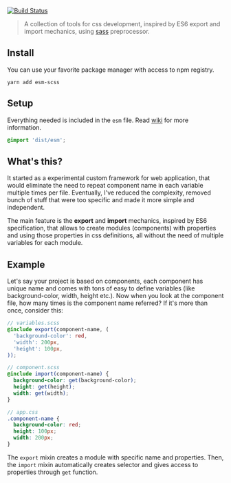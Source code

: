 [![Build Status](https://travis-ci.org/Eterion/esm-scss.svg?branch=master)](https://travis-ci.org/Eterion/esm-scss)

> A collection of tools for css development, inspired by ES6 export and import mechanics, using [sass](http://sass-lang.com/) preprocessor.

## Install
You can use your favorite package manager with access to npm registry.

```
yarn add esm-scss
```

## Setup
Everything needed is included in the `esm` file. Read [wiki](https://github.com/Eterion/esm-scss/wiki) for more information.

```scss
@import 'dist/esm';
```

## What's this?
It started as a experimental custom framework for web application, that would eliminate the need to repeat component name in each variable multiple times per file. Eventually, I've reduced the complexity, removed bunch of stuff that were too specific and made it more simple and independent.

The main feature is the **export** and **import** mechanics, inspired by ES6 specification, that allows to create modules (components) with properties and using those properties in css definitions, all without the need of multiple variables for each module.

## Example
Let's say your project is based on components, each component has unique name and comes with tons of easy to define variables (like background-color, width, height etc.). Now when you look at the component file, how many times is the component name referred? If it's more than once, consider this:

```scss
// variables.scss
@include export(component-name, (
  'background-color': red,
  'width': 200px,
  'height': 100px,
));

// component.scss
@include import(component-name) {
  background-color: get(background-color);
  height: get(height);
  width: get(width);
}

// app.css
.component-name {
  background-color: red;
  height: 100px;
  width: 200px;
}
```

The `export` mixin creates a module with specific name and properties. Then, the `import` mixin automatically creates selector and gives access to properties through `get` function.
